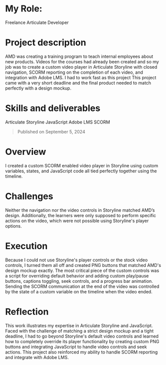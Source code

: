 # My Role:
Freelance Articulate Developer

# Project description
AMD was creating a training program to teach internal employees about new products. Videos for the courses had already been created
and so my job was to create a custom video player in Articulate Storyline with closed navigation, SCORM reporting on the completion of each video,
and integration with Adobe LMS. I had to work fast as this project This project came with a very short deadline and the final product needed to match perfectly with a 
design mockup.

# Skills and deliverables
Articulate Storyline
JavaScript
Adobe LMS
SCORM

> Published on September 5, 2024

# Overview
I created a custom SCORM enabled video player in Storyline using custom variables, states, and JavaScript code all tied perfectly 
together using the timeline.

# Challenges
Neither the navigation nor the video controls in Storyline matched AMD’s design. Additionally, the learners were only supposed to 
perform specific actions on the video, which were not possible using Storyline's player options.

# Execution
Because I could not use Storyline's player controls or the stock video controls, I turned them all off and created PNG buttons that 
matched AMD's design mockup exactly. The most critical piece of the custom controls was a script for overriding default behavior 
and adding custom play/pause buttons, captions toggling, seek controls, and a progress bar animation. Sending the SCORM communication 
at the end of the video was controlled by the state of a custom variable on the timeline when the video ended.

# Reflection
This work illustrates my expertise in Articulate Storyline and JavaScript. Faced with the challenge of matching a strict design mockup and a tight deadline, I had to go beyond Storyline's default video controls 
and learned how to completely override its player functionality by creating custom PNG buttons and integrating JavaScript to handle video controls 
and seek actions. This project also reinforced my ability to handle SCORM reporting and integrate with Adobe LMS.